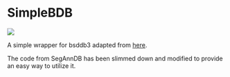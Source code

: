 # SimpleBDB
![](https://travis-ci.com/PeakLearner/SimpleBDB.svg?branch=master)

A simple wrapper for bsddb3 adapted from [here](https://github.com/tdhock/SegAnnDB/blob/master/plotter/db.py).

The code from SegAnnDB has been slimmed down and modified to provide an easy way to utilize it.


